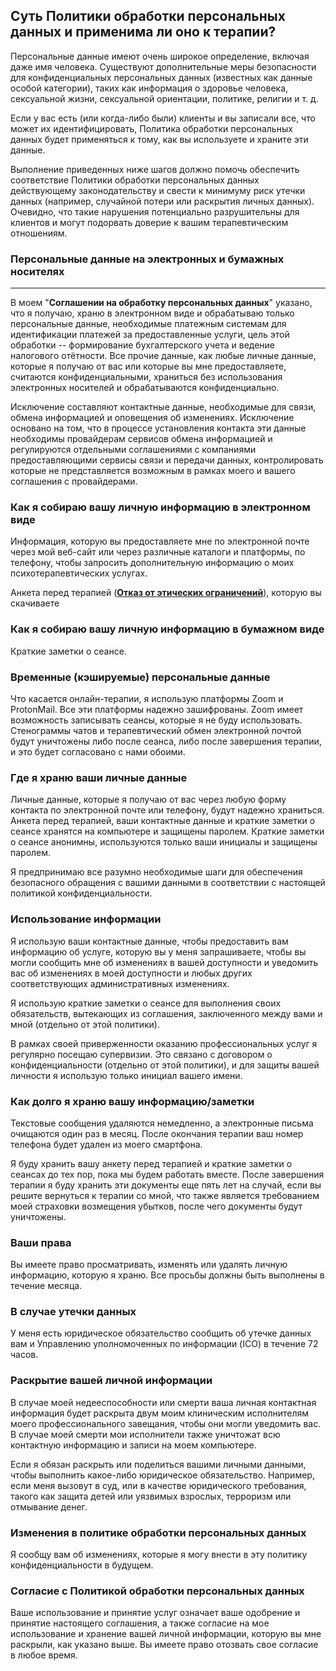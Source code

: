 ## Суть Политики обработки персональных данных и применима ли оно к терапии?

Персональные данные имеют очень широкое определение, включая даже имя человека. Существуют дополнительные меры безопасности для конфиденциальных персональных данных (известных как данные особой категории), таких как информация о здоровье человека, сексуальной жизни, сексуальной ориентации, политике, религии и т. д.

Если у вас есть (или когда-либо были) клиенты и вы записали все, что может их идентифицировать, Политика обработки персональных данных будет применяться к тому, как вы используете и храните эти данные.

Выполнение приведенных ниже шагов должно помочь обеспечить соответствие Политики обработки персональных данных действующему законодательству и свести к минимуму риск утечки данных (например, случайной потери или раскрытия личных данных). Очевидно, что такие нарушения потенциально разрушительны для клиентов и могут подорвать доверие к вашим терапевтическим отношениям.

### Персональные данные на электронных и бумажных носителях
---
В моем "**Соглашении на обработку персональных данных**" указано, что я получаю, храню в электронном виде и обрабатываю только персональные данные, необходимые платежным системам для идентификации платежей за предоставленные услуги, цель этой обработки -- формирование бухгалтерского учета и ведение налогового отётности. Все прочие данные, как любые личные данные, которые я получаю от вас или которые вы мне предоставляете, считаются конфиденциальными, храниться без использования электронных носителей и обрабатываются конфиденциально.

Исключение составляют контактные данные, необходимые для связи, обмена информацией и оповещения об изменениях. Исключение основано на том, что в процессе установления контакта эти данные необходимы провайдерам сервисов обмена информацией и регулируются отдельными соглашениями с компаниями предоставляющими сервисы связи и передачи данных, контролировать которые не представляется возможным в рамках моего и вашего соглашения с провайдерами.

### Как я собираю вашу личную информацию в электронном виде

Информация, которую вы предоставляете мне по электронной почте через мой веб-сайт или через различные каталоги и платформы, по телефону, чтобы запросить дополнительную информацию о моих психотерапевтических услугах.

Анкета перед терапией (**[Отказ от этических ограничений](/disclamer/)**), которую вы скачиваете 

### Как я собираю вашу личную информацию в бумажном виде

Краткие заметки о сеансе.

### Временные (кэшируемые) персональные данные

Что касается онлайн-терапии, я использую платформы Zoom и ProtonMail. Все эти платформы надежно зашифрованы. Zoom имеет возможность записывать сеансы, которые я не буду использовать. Стенограммы чатов и терапевтический обмен электронной почтой будут уничтожены либо после сеанса, либо после завершения терапии, и это будет согласовано с нами обоими.

### Где я храню ваши личные данные

Личные данные, которые я получаю от вас через любую форму контакта по электронной почте или телефону, будут надежно храниться.
Анкета перед терапией, ваши контактные данные и краткие заметки о сеансе хранятся на компьютере и защищены паролем.
Краткие заметки о сеансе анонимны, используются только ваши инициалы и защищены паролем.

Я предпринимаю все разумно необходимые шаги для обеспечения безопасного обращения с вашими данными в соответствии с настоящей политикой конфиденциальности.

### Использование информации

Я использую ваши контактные данные, чтобы предоставить вам информацию об услуге, которую вы у меня запрашиваете, чтобы вы могли сообщить мне об изменениях в вашей доступности и уведомить вас об изменениях в моей доступности и любых других соответствующих административных изменениях.

Я использую краткие заметки о сеансе для выполнения своих обязательств, вытекающих из соглашения, заключенного между вами и мной (отдельно от этой политики).

В рамках своей приверженности оказанию профессиональных услуг я регулярно посещаю супервизии. Это связано с договором о конфиденциальности (отдельно от этой политики), и для защиты вашей личности я использую только инициал вашего имени.

### Как долго я храню вашу информацию/заметки

Текстовые сообщения удаляются немедленно, а электронные письма очищаются один раз в месяц. После окончания терапии ваш номер телефона будет удален из моего смартфона.

Я буду хранить вашу анкету перед терапией и краткие заметки о сеансах до тех пор, пока мы будем работать вместе. После завершения терапии я буду хранить эти документы еще пять лет на случай, если вы решите вернуться к терапии со мной, что также является требованием моей страховки возмещения убытков, после чего документы будут уничтожены.

### Ваши права

Вы имеете право просматривать, изменять или удалять личную информацию, которую я храню. Все просьбы должны быть выполнены в течение месяца.

### В случае утечки данных

У меня есть юридическое обязательство сообщить об утечке данных вам и Управлению уполномоченных по информации (ICO) в течение 72 часов.

### Раскрытие вашей личной информации

В случае моей недееспособности или смерти ваша личная контактная информация будет раскрыта двум моим клиническим исполнителям моего профессионального завещания, чтобы они могли уведомить вас. В случае моей смерти мои исполнители также уничтожат всю контактную информацию и записи на моем компьютере.

Если я обязан раскрыть или поделиться вашими личными данными, чтобы выполнить какое-либо юридическое обязательство. Например, если меня вызовут в суд, или в качестве юридического требования, такого как защита детей или уязвимых взрослых, терроризм или отмывание денег.

### Изменения в политике обработки персональных данных

Я сообщу вам об изменениях, которые я могу внести в эту политику конфиденциальности в будущем.

### Согласие с Политикой обработки персональных данных

Ваше использование и принятие услуг означает ваше одобрение и принятие настоящего соглашения, а также согласие на мое использование и хранение вашей личной информации, которую вы мне раскрыли, как указано выше. Вы имеете право отозвать свое согласие в любое время.

